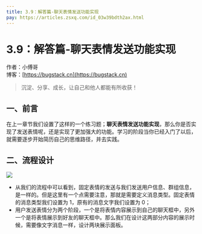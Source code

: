 ```yaml
---
title: 3.9：解答篇-聊天表情发送功能实现
pay: https://articles.zsxq.com/id_03w39bdth2ax.html
---
```


# 3.9：解答篇-聊天表情发送功能实现

作者：小傅哥
<br/>博客：[https://bugstack.cn](https://bugstack.cn)

>沉淀、分享、成长，让自己和他人都能有所收获！

## 一、前言

在上一章节我们设置了这样的一个练习题；**聊天表情发送功能实现**，那么你是否实现了发送表情呢，还是实现了更加强大的功能。学习的阶段当你已经入门了以后，就需要逐步开始简历自己的思维路径，并去实践。

## 二、流程设计

![](/images/article/project/im/project-im-3.9-01.png)

- 从我们的流程中可以看到，固定表情的发送与我们发送用户信息、群组信息，是一样的。但是这里有一个点需要注意，那就是需要定义消息类型。固定表情的消息类型我们设置为 1，原有的消息文字我们设置为 0；
- 用户发送表情分为两个阶段，一个是将表情内容展示到自己的聊天框中，另外一个是将表情展示到好友的聊天框中。那么我们在设计这两部分内容的展示时候，需要像文字消息一样，设计两块展示面板。

